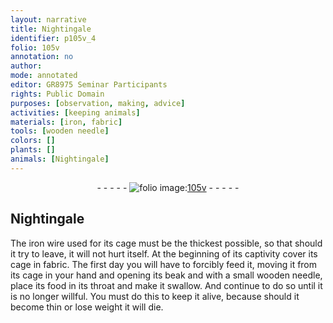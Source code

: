 ```yaml
---
layout: narrative
title: Nightingale
identifier: p105v_4
folio: 105v
annotation: no
author:
mode: annotated
editor: GR8975 Seminar Participants
rights: Public Domain
purposes: [observation, making, advice]
activities: [keeping animals]
materials: [iron, fabric]
tools: [wooden needle]
colors: []
plants: []
animals: [Nightingale]
---
```


 <div class="folio" align="center">- - - - - <a href="http://gallica.bnf.fr/ark:/12148/btv1b10500001g/f216.image" target="_blank"><img src="https://cu-mkp.github.io/GR8975-edition/assets/photo-icon.png" alt="folio image: " style="display:inline-block; margin-bottom:-3px;"/>105v</a> - - - - - </div>    

## <span class="animal">Nightingale</span>

 
<span class="activity"></span>The <span class="material">iron</span> wire used for its cage must be the thickest possible, so that should it try to leave, it will not hurt itself. At the beginning of its captivity cover its cage in <span class="material">fabric</span>. The first day you will have to forcibly feed it, moving it from its cage in your hand and opening its beak and with a small <span class="tool">wooden needle</span>, place its food in its throat and make it swallow. And continue to do so until it is no longer willful. You must do this to keep it alive, because should it become thin or lose weight it will die.
 